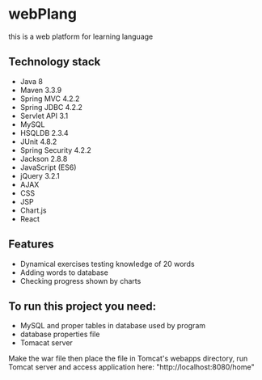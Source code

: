 # webPlang

this is a web platform for learning language

## Technology stack

* Java 8
* Maven 3.3.9
* Spring MVC 4.2.2
* Spring JDBC 4.2.2
* Servlet API 3.1
* MySQL
* HSQLDB 2.3.4
* JUnit 4.8.2
* Spring Security 4.2.2
* Jackson 2.8.8
* JavaScript (ES6)
* jQuery 3.2.1
* AJAX
* CSS
* JSP
* Chart.js
* React

## Features

* Dynamical exercises testing knowledge of 20 words 
* Adding words to database
* Checking progress shown by charts

## To run this project you need:

- MySQL and proper tables in database used by program
- database properties file
- Tomacat server

Make the war file then place the file in Tomcat's webapps directory, run Tomcat server and access application here: "http://localhost:8080/home"
